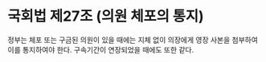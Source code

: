 # 국회법 제27조 (의원 체포의 통지)

정부는 체포 또는 구금된 의원이 있을 때에는 지체 없이 의장에게 영장 사본을 첨부하여 이를 통지하여야 한다. 구속기간이 연장되었을 때에도 또한 같다.
